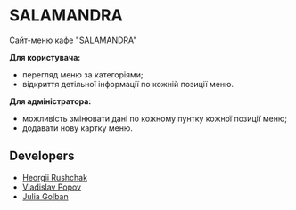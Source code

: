 # SALAMANDRA

Сайт-меню кафе "SALAMANDRA"

**Для користувача:**

- перегляд меню за категоріями;
- відкриття детільної інформації по кожній позиції меню.

**Для адміністратора:**

- можливість змінювати дані по кожному пунтку кожної позиції меню;
- додавати нову картку меню.

## Developers

- [Heorgii Rushchak](https://github.com/Heorgii)
- [Vladislav Popov](https://github.com/StudentVlad5)
- [Julia Golban](https://github.com/JuliaGolban)
